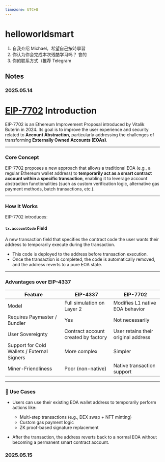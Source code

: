 ```yaml
---
timezone: UTC+8
---
```

# helloworldsmart

1. 自我介绍 Michael，希望自己按時學習
2. 你认为你会完成本次残酷学习吗？   會的
3. 你的联系方式（推荐 Telegram

## Notes

<!-- Content_START -->

### 2025.05.14

# [EIP-7702](https://eips.ethereum.org/EIPS/eip-7702) Introduction

EIP-7702 is an Ethereum Improvement Proposal introduced by Vitalik Buterin in 2024. Its goal is to improve the user experience and security related to **Account Abstraction**, particularly addressing the challenges of transforming **Externally Owned Accounts (EOAs)**.

---

### Core Concept

EIP-7702 proposes a new approach that allows a traditional EOA (e.g., a regular Ethereum wallet address) to **temporarily act as a smart contract account within a specific transaction**, enabling it to leverage account abstraction functionalities (such as custom verification logic, alternative gas payment methods, batch transactions, etc.).

---

### How It Works

EIP-7702 introduces:

#### `tx.accountCode` Field

A new transaction field that specifies the contract code the user wants their address to temporarily execute during the transaction.

* This code is deployed to the address before transaction execution.
* Once the transaction is completed, the code is automatically removed, and the address reverts to a pure EOA state.

---

### Advantages over EIP-4337

| Feature                                     | EIP-4337                            | EIP-7702                            |
| ------------------------------------------- | ----------------------------------- | ----------------------------------- |
| Model                                       | Full simulation on Layer 2          | Modifies L1 native EOA behavior     |
| Requires Paymaster / Bundler                | Yes                                 | Not necessarily                     |
| User Sovereignty                            | Contract account created by factory | User retains their original address |
| Support for Cold Wallets / External Signers | More complex                        | Simpler                             |
| Miner-Friendliness                          | Poor (non-native)                   | Native transaction support          |

---

### 📌 Use Cases

* Users can use their existing EOA wallet address to temporarily perform actions like:

  * Multi-step transactions (e.g., DEX swap + NFT minting)
  * Custom gas payment logic
  * ZK proof-based signature replacement
* After the transaction, the address reverts back to a normal EOA without becoming a permanent smart contract account.



### 2025.05.15

<!-- Content_END -->
